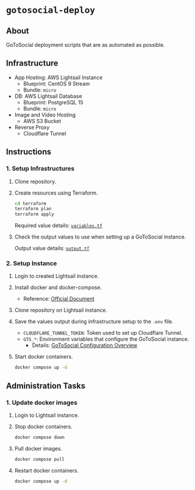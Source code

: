 # `gotosocial-deploy`

## About

GoToSocial deployment scripts that are as automated as possible.

## Infrastructure

- App Hosting: AWS Lightsail Instance
  - Blueprint: CentOS 9 Stream
  - Bundle: `micro`
- DB: AWS Lightsail Database
  - Blueprint: PostgreSQL 15
  - Bundle: `micro`
- Image and Video Hosting
  - AWS S3 Bucket
- Reverse Proxy
  - Cloudflare Tunnel

## Instructions

### 1. Setup Infrastructures

1. Clone repository.
2. Create resources using Terraform.

   ```bash
   cd terraform
   terraform plan
   terraform apply
   ```

   Required value details: [`variables.tf`](./terraform/variable.tf)

3. Check the output values to use when setting up a GoToSocial instance.

   Output value details: [`output.tf`](./terraform/output.tf)

### 2. Setup Instance

1. Login to created Lightsail instance.
2. Install docker and docker-compose.
   - Reference: [Official Document](https://docs.docker.com/engine/install/centos/)
3. Clone repository on Lightsail instance.
4. Save the values output during infrastructure setup to the `.env` file.
   - `CLOUDFLARE_TUNNEL_TOKEN`: Token used to set up Cloudflare Tunnel.
   - `GTS_*`: Environment variables that configure the GoToSocial instance.
     - Details: [GoToSocial Configuration Overview](https://docs.gotosocial.org/en/latest/configuration/)
5. Start docker containers.

   ```bash
   docker compose up -d
   ```

## Administration Tasks

### 1. Update docker images

1. Login to Lightsail instance.
2. Stop docker containers.

   ```bash
   docker compose down
   ```

3. Pull docker images.

   ```bash
   docker compose pull
   ```

4. Restart docker containers.

   ```bash
   docker compose up -d
   ```
